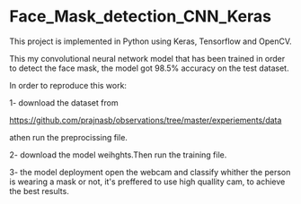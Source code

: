 # Face_Mask_detection_CNN_Keras

This project is implemented in Python using Keras, Tensorflow and OpenCV.

This my convolutional neural network model that has been trained in order to detect the face mask, the model got 98.5% accuracy on the test dataset. 

In order to reproduce this work:

1- download the dataset from 

https://github.com/prajnasb/observations/tree/master/experiements/data

athen run the preprocissing file.

2- download the model weihghts.Then run the training file.

3- the model deployment open the webcam and classify whither the person is wearing a mask or not, it's preffered to use high quallity cam, to achieve the best results.

